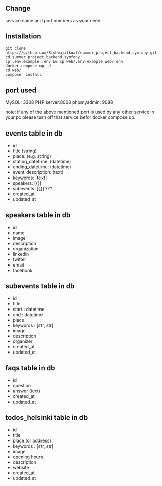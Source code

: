 ## Change

service name and port numbers as your need.

## Installation

```shell
git clone https://github.com/Bishwajitkuat/summer_project_backend_symfony.git
cd summer_project_backend_symfony
cp .env.example .env && cp web/.env.example web/.env
docker compose up -d
cd web/
composer install
```

## port used

MySQL: 3308
PHP server:8008
phpmyadmin: 9088

note: if any of the above mentioned port is used by any other service in your pc please turn off that service befor docker compose up.

## events table in db

- id
- title (string)
- place: (e.g. string)
- stating_datetime: (datetime)
- ending_datetime: (datetime)
- event_description: (text)
- keywords: [text]
- speakers: [{}]
- subevents: [{}] ???
- created_at
- updated_at

## speakers table in db

- id
- name
- image
- description
- organization
- linkedin
- twitter
- email
- facebook

## subevents table in db

- id
- title
- start : datetime
- end : datetime
- place
- keywords : [str, str]
- image
- description
- organizer
- created_at
- updated_at

## faqs table in db

- id
- question
- answer (text)
- created_at
- updated_at

## todos_helsinki table in db

- id
- title
- place (or address)
- keywords : [str, str]
- image
- opening hours
- description
- website
- created_at
- updated_at

